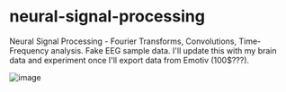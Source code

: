 # neural-signal-processing
Neural Signal Processing - Fourier Transforms, Convolutions, Time-Frequency analysis.
Fake EEG sample data. I'll update this with my brain data and experiment once I'll export data from Emotiv (100$???).

![image](https://user-images.githubusercontent.com/16021447/201211814-5e3fe90e-f501-4c3f-b1f1-91764ea9fb40.png)


